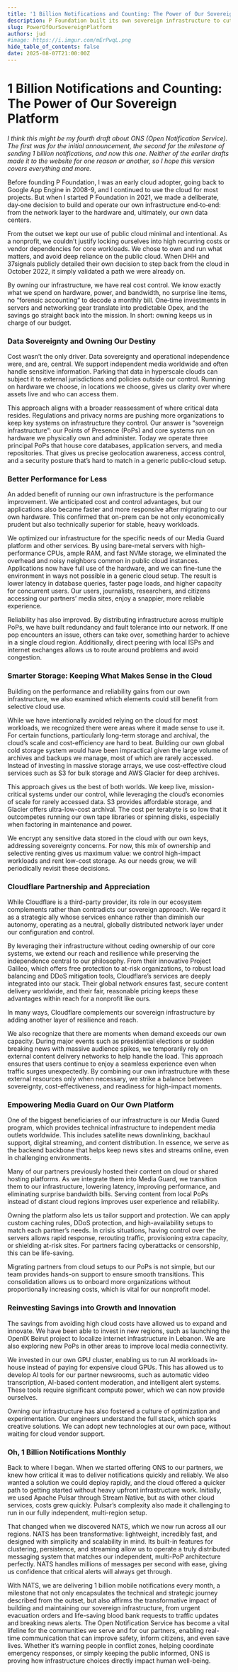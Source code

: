 ```yaml
---
title: '1 Billion Notifications and Counting: The Power of Our Sovereign Platform'
description: P Foundation built its own sovereign infrastructure to cut costs, boost performance, and protect data, helping independent media and communities.
slug: PowerOfOurSovereignPlatform
authors: jud
#image: https://i.imgur.com/mErPwqL.png
hide_table_of_contents: false
date: 2025-08-07T21:00:00Z
---
```


# 1 Billion Notifications and Counting: The Power of Our Sovereign Platform

_I think this might be my fourth draft about ONS (Open Notification Service). The first was for the initial announcement, the second for the milestone of sending 1 billion notifications, and now this one. Neither of the earlier drafts made it to the website for one reason or another, so I hope this version covers everything and more._

Before founding P Foundation, I was an early cloud adopter, going back to Google App Engine in 2008-9, and I continued to use the cloud for most projects. But when I started P Foundation in 2021, we made a deliberate, day‑one decision to build and operate our own infrastructure end‑to‑end: from the network layer to the hardware and, ultimately, our own data centers.

From the outset we kept our use of public cloud minimal and intentional. As a nonprofit, we couldn’t justify locking ourselves into high recurring costs or vendor dependencies for core workloads. We chose to own and run what matters, and avoid deep reliance on the public cloud. When DHH and 37signals publicly detailed their own decision to step back from the cloud in October 2022, it simply validated a path we were already on.

By owning our infrastructure, we have real cost control. We know exactly what we spend on hardware, power, and bandwidth, no surprise line items, no “forensic accounting” to decode a monthly bill. One‑time investments in servers and networking gear translate into predictable Opex, and the savings go straight back into the mission. In short: owning keeps us in charge of our budget.

<!--truncate-->

### Data Sovereignty and Owning Our Destiny

Cost wasn’t the only driver. Data sovereignty and operational independence were, and are, central. We support independent media worldwide and often handle sensitive information. Parking that data in hyperscale clouds can subject it to external jurisdictions and policies outside our control. Running on hardware we choose, in locations we choose, gives us clarity over where assets live and who can access them.

This approach aligns with a broader reassessment of where critical data resides. Regulations and privacy norms are pushing more organizations to keep key systems on infrastructure they control. Our answer is “sovereign infrastructure”: our Points of Presence (PoPs) and core systems run on hardware we physically own and administer. Today we operate three principal PoPs that house core databases, application servers, and media repositories. That gives us precise geolocation awareness, access control, and a security posture that’s hard to match in a generic public‑cloud setup.

### Better Performance for Less

An added benefit of running our own infrastructure is the performance improvement. We anticipated cost and control advantages, but our applications also became faster and more responsive after migrating to our own hardware. This confirmed that on-prem can be not only economically prudent but also technically superior for stable, heavy workloads.

We optimized our infrastructure for the specific needs of our Media Guard platform and other services. By using bare-metal servers with high-performance CPUs, ample RAM, and fast NVMe storage, we eliminated the overhead and noisy neighbors common in public cloud instances. Applications now have full use of the hardware, and we can fine-tune the environment in ways not possible in a generic cloud setup. The result is lower latency in database queries, faster page loads, and higher capacity for concurrent users. Our users, journalists, researchers, and citizens accessing our partners’ media sites, enjoy a snappier, more reliable experience.

Reliability has also improved. By distributing infrastructure across multiple PoPs, we have built redundancy and fault tolerance into our network. If one pop encounters an issue, others can take over, something harder to achieve in a single cloud region. Additionally, direct peering with local ISPs and internet exchanges allows us to route around problems and avoid congestion.

### Smarter Storage: Keeping What Makes Sense in the Cloud

Building on the performance and reliability gains from our own infrastructure, we also examined which elements could still benefit from selective cloud use.

While we have intentionally avoided relying on the cloud for most workloads, we recognized there were areas where it made sense to use it. For certain functions, particularly long-term storage and archival, the cloud’s scale and cost-efficiency are hard to beat. Building our own global cold storage system would have been impractical given the large volume of archives and backups we manage, most of which are rarely accessed. Instead of investing in massive storage arrays, we use cost-effective cloud services such as S3 for bulk storage and AWS Glacier for deep archives.

This approach gives us the best of both worlds. We keep live, mission-critical systems under our control, while leveraging the cloud’s economies of scale for rarely accessed data. S3 provides affordable storage, and Glacier offers ultra-low-cost archival. The cost per terabyte is so low that it outcompetes running our own tape libraries or spinning disks, especially when factoring in maintenance and power.

We encrypt any sensitive data stored in the cloud with our own keys, addressing sovereignty concerns. For now, this mix of ownership and selective renting gives us maximum value: we control high-impact workloads and rent low-cost storage. As our needs grow, we will periodically revisit these decisions.

### Cloudflare Partnership and Appreciation

While Cloudflare is a third-party provider, its role in our ecosystem complements rather than contradicts our sovereign approach. We regard it as a strategic ally whose services enhance rather than diminish our autonomy, operating as a neutral, globally distributed network layer under our configuration and control.

By leveraging their infrastructure without ceding ownership of our core systems, we extend our reach and resilience while preserving the independence central to our philosophy. From their innovative Project Galileo, which offers free protection to at-risk organizations, to robust load balancing and DDoS mitigation tools, Cloudflare’s services are deeply integrated into our stack. Their global network ensures fast, secure content delivery worldwide, and their fair, reasonable pricing keeps these advantages within reach for a nonprofit like ours.

In many ways, Cloudflare complements our sovereign infrastructure by adding another layer of resilience and reach.

We also recognize that there are moments when demand exceeds our own capacity. During major events such as presidential elections or sudden breaking news with massive audience spikes, we temporarily rely on external content delivery networks to help handle the load. This approach ensures that users continue to enjoy a seamless experience even when traffic surges unexpectedly. By combining our own infrastructure with these external resources only when necessary, we strike a balance between sovereignty, cost-effectiveness, and readiness for high-impact moments.

### Empowering Media Guard on Our Own Platform

One of the biggest beneficiaries of our infrastructure is our Media Guard program, which provides technical infrastructure to independent media outlets worldwide. This includes satellite news downlinking, backhaul support, digital streaming, and content distribution. In essence, we serve as the backend backbone that helps keep news sites and streams online, even in challenging environments.

Many of our partners previously hosted their content on cloud or shared hosting platforms. As we integrate them into Media Guard, we transition them to our infrastructure, lowering latency, improving performance, and eliminating surprise bandwidth bills. Serving content from local PoPs instead of distant cloud regions improves user experience and reliability.

Owning the platform also lets us tailor support and protection. We can apply custom caching rules, DDoS protection, and high-availability setups to match each partner’s needs. In crisis situations, having control over the servers allows rapid response, rerouting traffic, provisioning extra capacity, or shielding at-risk sites. For partners facing cyberattacks or censorship, this can be life-saving.

Migrating partners from cloud setups to our PoPs is not simple, but our team provides hands-on support to ensure smooth transitions. This consolidation allows us to onboard more organizations without proportionally increasing costs, which is vital for our nonprofit model.

### Reinvesting Savings into Growth and Innovation

The savings from avoiding high cloud costs have allowed us to expand and innovate. We have been able to invest in new regions, such as launching the OpenIX Beirut project to localize internet infrastructure in Lebanon. We are also exploring new PoPs in other areas to improve local media connectivity.

We invested in our own GPU cluster, enabling us to run AI workloads in-house instead of paying for expensive cloud GPUs. This has allowed us to develop AI tools for our partner newsrooms, such as automatic video transcription, AI-based content moderation, and intelligent alert systems. These tools require significant compute power, which we can now provide ourselves.

Owning our infrastructure has also fostered a culture of optimization and experimentation. Our engineers understand the full stack, which sparks creative solutions. We can adopt new technologies at our own pace, without waiting for cloud vendor support.

### Oh, 1 Billion Notifications Monthly

Back to where I began. When we started offering ONS to our partners, we knew how critical it was to deliver notifications quickly and reliably. We also wanted a solution we could deploy rapidly, and the cloud offered a quicker path to getting started without heavy upfront infrastructure work. Initially, we used Apache Pulsar through Stream Native, but as with other cloud services, costs grew quickly. Pulsar’s complexity also made it challenging to run in our fully independent, multi-region setup.

That changed when we discovered NATS, which we now run across all our regions. NATS has been transformative: lightweight, incredibly fast, and designed with simplicity and scalability in mind. Its built-in features for clustering, persistence, and streaming allow us to operate a truly distributed messaging system that matches our independent, multi-PoP architecture perfectly. NATS handles millions of messages per second with ease, giving us confidence that critical alerts will always get through.

With NATS, we are delivering 1 billion mobile notifications every month, a milestone that not only encapsulates the technical and strategic journey described from the outset, but also affirms the transformative impact of building and maintaining our sovereign infrastructure, from urgent evacuation orders and life-saving blood bank requests to traffic updates and breaking news alerts. The Open Notification Service has become a vital lifeline for the communities we serve and for our partners, enabling real-time communication that can improve safety, inform citizens, and even save lives. Whether it’s warning people in conflict zones, helping coordinate emergency responses, or simply keeping the public informed, ONS is proving how infrastructure choices directly impact human well-being.
